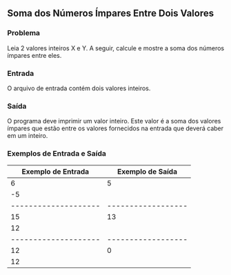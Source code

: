## Soma dos Números Ímpares Entre Dois Valores

### Problema

Leia 2 valores inteiros X e Y. A seguir, calcule e mostre a soma dos números ímpares entre eles.

### Entrada

O arquivo de entrada contém dois valores inteiros.

### Saída

O programa deve imprimir um valor inteiro. Este valor é a soma dos valores ímpares que estão entre os valores fornecidos na entrada que deverá caber em um inteiro.

### Exemplos de Entrada e Saída

| Exemplo de Entrada | Exemplo de Saída |
|--------------------|------------------|
| 6                  | 5                |
| -5                 |                  |
|--------------------|------------------|
| 15                 | 13               |
| 12                 |                  |
|--------------------|------------------|
| 12                 | 0                |
| 12                 |                  |

